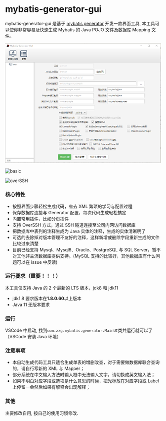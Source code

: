 # mybatis-generator-gui

mybatis-generator-gui 是基于 [mybatis generator](http://www.mybatis.org/generator/index.html) 开发一款界面工具, 本工具可以使你非常容易及快速生成 Mybatis 的 Java POJO 文件及数据库 Mapping 文件。

![main](.media/220120-110602.png)

![basic](https://user-images.githubusercontent.com/3505708/51911610-45754980-240d-11e9-85ad-643e55cafab2.png)

![overSSH](https://user-images.githubusercontent.com/3505708/51911646-5920b000-240d-11e9-9048-738306a56d14.png)

### 核心特性

- 按照界面步骤轻松生成代码，省去 XML 繁琐的学习与配置过程
- 保存数据库连接与 Generator 配置，每次代码生成轻松搞定
- 内置常用插件，比如分页插件
- 支持 OverSSH 方式，通过 SSH 隧道连接至公司内网访问数据库
- 把数据库中表列的注释生成为 Java 实体的注释，生成的实体清晰明了
- 可选的去除掉对版本管理不友好的注释，这样新增或删除字段重新生成的文件比较过来清楚
- 目前已经支持 Mysql、Mysql8、Oracle、PostgreSQL 与 SQL Server，暂不对其他非主流数据库提供支持。(MySQL 支持的比较好，其他数据库有什么问题可以在 issue 中反馈)

### 运行要求（重要！！！）

本工具仅支持 Java 的 2 个最新的 LTS 版本，jdk8 和 jdk11

- jdk1.8 要求版本在<strong>1.8.0.60</strong>以上版本
- Java 11 无版本要求

### 运行

VSCode 中启动, 找到`com.zzg.mybatis.generator.MainUI`类并运行就可以了（VSCode 安装 Java 环境）

### 注意事项

- 本自动生成代码工具只适合生成单表的增删改查，对于需要做数据库联合查询的，请自行写新的 XML 与 Mapper；
- 部分系统在中文输入方法时输入框中无法输入文字，请切换成英文输入法；
- 如果不明白对应字段或选项是什么意思的时候，把光标放在对应字段或 Label 上停留一会然后如果有解释会出现解释；

### 其他

主要修改自用, 按自己的使用习惯修改.
